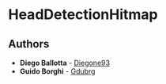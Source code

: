 # HeadDetectionHitmap

## Authors

* **Diego Ballotta** - [Diegone93](https://github.com/Diegone93)
* **Guido Borghi** - [Gdubrg](https://github.com/gdubrg)
